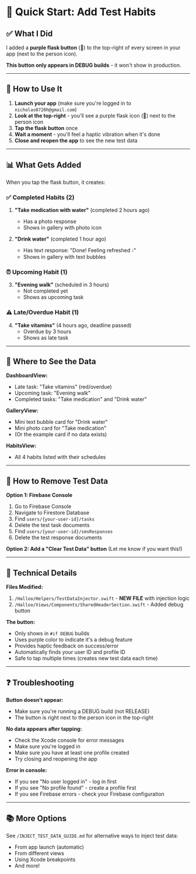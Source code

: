 # 🧪 Quick Start: Add Test Habits

## ✅ What I Did

I added a **purple flask button** (🧪) to the top-right of every screen in your app (next to the person icon).

**This button only appears in DEBUG builds** - it won't show in production.

---

## 🚀 How to Use It

1. **Launch your app** (make sure you're logged in to `nicholas0720h@gmail.com`)
2. **Look at the top-right** - you'll see a purple flask icon (🧪) next to the person icon
3. **Tap the flask button** once
4. **Wait a moment** - you'll feel a haptic vibration when it's done
5. **Close and reopen the app** to see the new test data

---

## 📊 What Gets Added

When you tap the flask button, it creates:

### ✅ Completed Habits (2)
1. **"Take medication with water"** (completed 2 hours ago)
   - Has a photo response
   - Shows in gallery with photo icon

2. **"Drink water"** (completed 1 hour ago)
   - Has text response: "Done! Feeling refreshed 💧"
   - Shows in gallery with text bubbles

### ⏰ Upcoming Habit (1)
3. **"Evening walk"** (scheduled in 3 hours)
   - Not completed yet
   - Shows as upcoming task

### ⚠️ Late/Overdue Habit (1)
4. **"Take vitamins"** (4 hours ago, deadline passed)
   - Overdue by 3 hours
   - Shows as late task

---

## 🎯 Where to See the Data

**DashboardView:**
- Late task: "Take vitamins" (red/overdue)
- Upcoming task: "Evening walk"
- Completed tasks: "Take medication" and "Drink water"

**GalleryView:**
- Mini text bubble card for "Drink water"
- Mini photo card for "Take medication"
- (Or the example card if no data exists)

**HabitsView:**
- All 4 habits listed with their schedules

---

## 🧹 How to Remove Test Data

**Option 1: Firebase Console**
1. Go to Firebase Console
2. Navigate to Firestore Database
3. Find `users/{your-user-id}/tasks`
4. Delete the test task documents
5. Find `users/{your-user-id}/smsResponses`
6. Delete the test response documents

**Option 2: Add a "Clear Test Data" button**
(Let me know if you want this!)

---

## 🔧 Technical Details

**Files Modified:**
1. `/Halloo/Helpers/TestDataInjector.swift` - **NEW FILE** with injection logic
2. `/Halloo/Views/Components/SharedHeaderSection.swift` - Added debug button

**The button:**
- Only shows in `#if DEBUG` builds
- Uses purple color to indicate it's a debug feature
- Provides haptic feedback on success/error
- Automatically finds your user ID and profile ID
- Safe to tap multiple times (creates new test data each time)

---

## ❓ Troubleshooting

**Button doesn't appear:**
- Make sure you're running a DEBUG build (not RELEASE)
- The button is right next to the person icon in the top-right

**No data appears after tapping:**
- Check the Xcode console for error messages
- Make sure you're logged in
- Make sure you have at least one profile created
- Try closing and reopening the app

**Error in console:**
- If you see "No user logged in" - log in first
- If you see "No profile found" - create a profile first
- If you see Firebase errors - check your Firebase configuration

---

## 📚 More Options

See `/INJECT_TEST_DATA_GUIDE.md` for alternative ways to inject test data:
- From app launch (automatic)
- From different views
- Using Xcode breakpoints
- And more!
